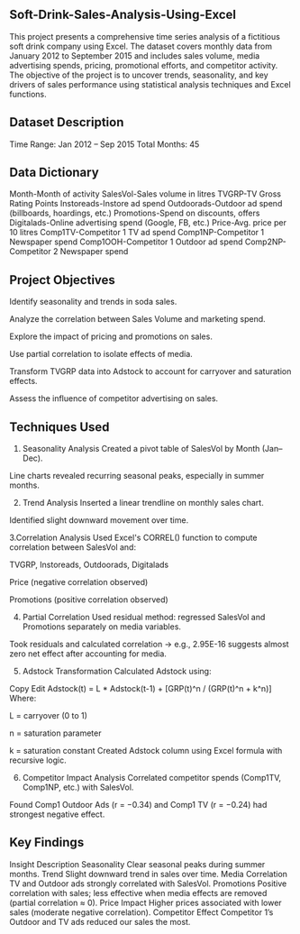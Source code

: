 ## Soft-Drink-Sales-Analysis-Using-Excel
This project presents a comprehensive time series analysis of a fictitious soft drink company using Excel. The dataset covers monthly data from 
January 2012 to September 2015 and includes sales volume, media advertising spends, pricing, promotional efforts, and competitor activity.
The objective of the project is to uncover trends, seasonality, and key drivers of sales performance using statistical analysis techniques and Excel functions.

## Dataset Description
Time Range: Jan 2012 – Sep 2015 
Total Months: 45

## Data Dictionary

Month-Month of activity
SalesVol-Sales volume in litres
TVGRP-TV Gross Rating Points
Instoreads-Instore ad spend
Outdoorads-Outdoor ad spend (billboards, hoardings, etc.)
Promotions-Spend on discounts, offers
Digitalads-Online advertising spend (Google, FB, etc.)
Price-Avg. price per 10 litres
Comp1TV-Competitor 1 TV ad spend
Comp1NP-Competitor 1 Newspaper spend
Comp1OOH-Competitor 1 Outdoor ad spend
Comp2NP-Competitor 2 Newspaper spend

## Project Objectives

Identify seasonality and trends in soda sales.

Analyze the correlation between Sales Volume and marketing spend.

Explore the impact of pricing and promotions on sales.

Use partial correlation to isolate effects of media.

Transform TVGRP data into Adstock to account for carryover and saturation effects.

Assess the influence of competitor advertising on sales.

## Techniques Used

1. Seasonality Analysis
Created a pivot table of SalesVol by Month (Jan–Dec).

Line charts revealed recurring seasonal peaks, especially in summer months.

2. Trend Analysis
Inserted a linear trendline on monthly sales chart.

Identified slight downward movement over time.

3.Correlation Analysis
Used Excel's CORREL() function to compute correlation between SalesVol and:

TVGRP, Instoreads, Outdoorads, Digitalads

Price (negative correlation observed)

Promotions (positive correlation observed)

 4. Partial Correlation
Used residual method: regressed SalesVol and Promotions separately on media variables.

Took residuals and calculated correlation → e.g., 2.95E-16 suggests almost zero net effect after accounting for media.

5. Adstock Transformation
Calculated Adstock using:

Copy
Edit
Adstock(t) = L * Adstock(t-1) + [GRP(t)^n / (GRP(t)^n + k^n)]
Where:

L = carryover (0 to 1)

n = saturation parameter

k = saturation constant
Created Adstock column using Excel formula with recursive logic.

6. Competitor Impact Analysis
Correlated competitor spends (Comp1TV, Comp1NP, etc.) with SalesVol.

Found Comp1 Outdoor Ads (r = −0.34) and Comp1 TV (r = −0.24) had strongest negative effect.

## Key Findings

Insight	Description
Seasonality	Clear seasonal peaks during summer months.
Trend	Slight downward trend in sales over time.
Media Correlation	TV and Outdoor ads strongly correlated with SalesVol.
Promotions	Positive correlation with sales; less effective when media effects are removed (partial correlation ≈ 0).
Price Impact	Higher prices associated with lower sales (moderate negative correlation).
Competitor Effect	Competitor 1’s Outdoor and TV ads reduced our sales the most.

